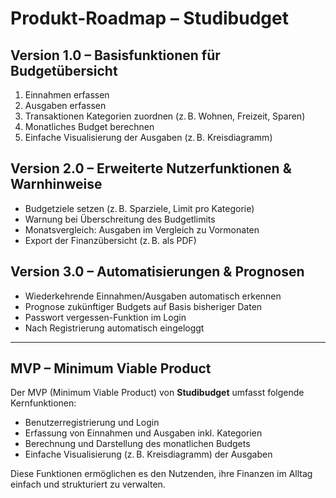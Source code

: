 # Produkt-Roadmap – Studibudget


## Version 1.0 – Basisfunktionen für Budgetübersicht
1. Einnahmen erfassen  
2. Ausgaben erfassen  
3. Transaktionen Kategorien zuordnen (z. B. Wohnen, Freizeit, Sparen)  
4. Monatliches Budget berechnen  
5. Einfache Visualisierung der Ausgaben (z. B. Kreisdiagramm)  

##

## Version 2.0 – Erweiterte Nutzerfunktionen & Warnhinweise
- Budgetziele setzen (z. B. Sparziele, Limit pro Kategorie)  
- Warnung bei Überschreitung des Budgetlimits  
- Monatsvergleich: Ausgaben im Vergleich zu Vormonaten  
- Export der Finanzübersicht (z. B. als PDF)  

##

## Version 3.0 – Automatisierungen & Prognosen
- Wiederkehrende Einnahmen/Ausgaben automatisch erkennen  
- Prognose zukünftiger Budgets auf Basis bisheriger Daten  
- Passwort vergessen-Funktion im Login  
- Nach Registrierung automatisch eingeloggt  

---

## MVP – Minimum Viable Product

Der MVP (Minimum Viable Product) von **Studibudget** umfasst folgende Kernfunktionen:

- Benutzerregistrierung und Login
- Erfassung von Einnahmen und Ausgaben inkl. Kategorien
- Berechnung und Darstellung des monatlichen Budgets
- Einfache Visualisierung (z. B. Kreisdiagramm) der Ausgaben

Diese Funktionen ermöglichen es den Nutzenden, ihre Finanzen im Alltag einfach und strukturiert zu verwalten.

